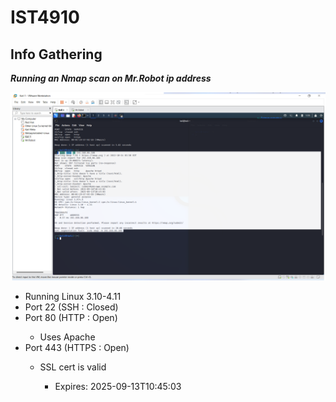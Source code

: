 <h1>
IST4910
</h1>
<h2>Info Gathering</h2>
<em><b>Running an Nmap scan on Mr.Robot ip address</b></em>
<p>
    <img src="Images/mrR.png">
    <ul>
        <li>Running Linux 3.10-4.11</li> 
        <li>Port 22  (SSH   : Closed)</li>
        <li>Port 80  (HTTP  : Open)</li>
            <ul>
                <li>Uses Apache</li>
            </ul>
        <li>Port 443 (HTTPS : Open)</li>
            <ul>
                <li>SSL cert is valid</li>
                    <ul>
                        <li>Expires: 2025-09-13T10:45:03</li>
                    </ul>
            </ul>
    </ul>
  </p>
